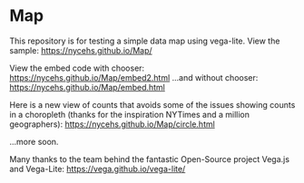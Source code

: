 # Map
This repository is for testing a simple data map using vega-lite. 
View the sample: https://nycehs.github.io/Map/

View the embed code with chooser: https://nycehs.github.io/Map/embed2.html
...and without chooser: https://nycehs.github.io/Map/embed.html

Here is a new view of counts that avoids some of the issues showing counts in a choropleth (thanks for the inspiration NYTimes and a million geographers): 
https://nycehs.github.io/Map/circle.html

...more soon.

Many thanks to the team behind the fantastic Open-Source project Vega.js and Vega-Lite: https://vega.github.io/vega-lite/
